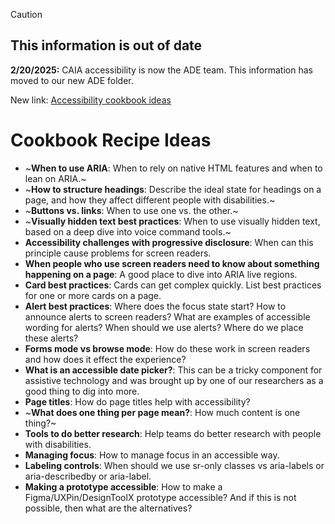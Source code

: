 > [!CAUTION]
> ## This information is out of date
> **2/20/2025:** CAIA accessibility is now the ADE team. This information has moved to our new ADE folder.
> 
> New link: [Accessibility cookbook ideas](https://github.com/department-of-veterans-affairs/va.gov-team/blob/master/teams/ADE/accessibility-cookbook-ideas.md)

# Cookbook Recipe Ideas

- ~**When to use ARIA**: When to rely on native HTML features and when to lean on ARIA.~
- ~**How to structure headings**: Describe the ideal state for headings on a page, and how they affect different people with disabilities.~
- ~**Buttons vs. links**: When to use one vs. the other.~
- ~**Visually hidden text best practices**: When to use visually hidden text, based on a deep dive into voice command tools.~
- **Accessibility challenges with progressive disclosure**: When can this principle cause problems for screen readers.
- **When people who use screen readers need to know about something happening on a page**: A good place to dive into ARIA live regions.
- **Card best practices**: Cards can get complex quickly. List best practices for one or more cards on a page.
- **Alert best practices**: Where does the focus state start? How to announce alerts to screen readers? What are examples of accessible wording for alerts? When should we use alerts? Where do we place these alerts?
- **Forms mode vs browse mode**: How do these work in screen readers and how does it effect the experience?
- **What is an accessible date picker?**: This can be a tricky component for assistive technology and was brought up by one of our researchers as a good thing to dig into more.
- **Page titles**: How do page titles help with accessibility?
- ~**What does one thing per page mean?**: How much content is one thing?~
- **Tools to do better research**: Help teams do better research with people with disabilities.
- **Managing focus**: How to manage focus in an accessible way.
- **Labeling controls**: When should we use sr-only classes vs aria-labels or aria-describedby or aria-label.
- **Making a prototype accessible**: How to make a Figma/UXPin/DesignToolX prototype accessible? And if this is not possible, then what are the alternatives?
